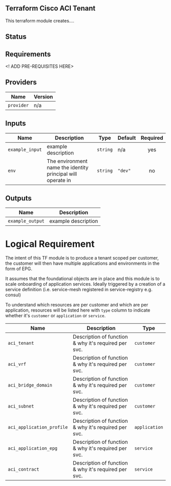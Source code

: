 ## Terraform Cisco ACI Tenant

This terraform module creates....

## Status

## Requirements

<! ADD PRE-REQUISITES HERE>

## Providers

| Name | Version |
|------|---------|
| `provider` | n/a |

## Inputs

| Name            | Description                                                 | Type     | Default   | Required   |
| ------          | -------------                                               | ------   | --------- | :--------: |
| `example_input` | example description                                         | `string` | n/a       | yes        |
| `env`           | The environment name the identity principal will operate in | `string` | `"dev"`   | no         |

## Outputs

| Name             | Description         |
| ------           | -------------       |
| `example_output` | example description |


# Logical Requirement

The intent of this TF module is to produce a tenant scoped per customer, the
customer will then have multiple applications and environments in the form of
EPG.

It assumes that the foundational objects are in place and this module is to
scale onboarding of application services.  Ideally triggered by a creation of a
service definition (i.e. service-mesh registered in service-registry e.g. consul)

To understand which resources are per customer and which are per application,
resources will be listed here with `type` column to indicate whether it's `customer`
or `application` or `service`.

| Name                      | Description                                          | Type          |
| ------                    | -------------                                        | ----          |
| `aci_tenant`              | Description of function & why it's required per svc. | `customer`    |
| `aci_vrf`                 | Description of function & why it's required per svc. | `customer`    |
| `aci_bridge_domain`       | Description of function & why it's required per svc. | `customer`    |
| `aci_subnet`              | Description of function & why it's required per svc. | `customer`    |
| `aci_application_profile` | Description of function & why it's required per svc. | `application` |
| `aci_application_epg`     | Description of function & why it's required per svc. | `service`     |
| `aci_contract`            | Description of function & why it's required per svc. | `service`     |
